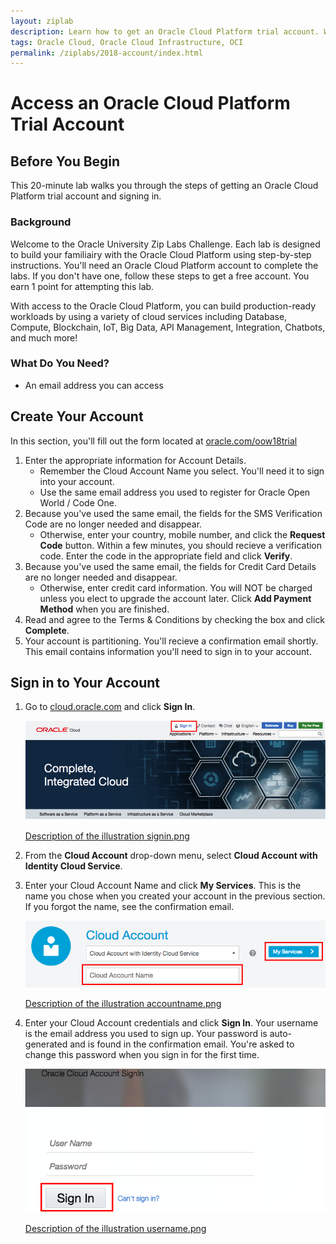 ```yaml
---
layout: ziplab
description: Learn how to get an Oracle Cloud Platform trial account. Warehouse Cloud and sign in.
tags: Oracle Cloud, Oracle Cloud Infrastructure, OCI
permalink: /ziplabs/2018-account/index.html
---
```

# Access an Oracle Cloud Platform Trial Account #

## Before You Begin ##
This 20-minute lab walks you through the steps of getting an Oracle Cloud Platform trial account and signing in.

### Background ###
Welcome to the Oracle University Zip Labs Challenge. Each lab is designed to build your familiairy with the Oracle Cloud Platform using step-by-step instructions. You'll need an Oracle Cloud Platform account to complete the labs. If you don't have one, follow these steps to get a free account. You earn 1 point for attempting this lab.

With access to the Oracle Cloud Platform, you can build production-ready workloads by using a variety of cloud services including Database, Compute, Blockchain, IoT, Big Data, API Management, Integration, Chatbots, and much more!

### What Do You Need? ###
* An email address you can access


## Create Your Account ##
In this section, you'll fill out the form located at [oracle.com/oow18trial](oracle.com/oow18trial)

1. Enter the appropriate information for Account Details. 
     * Remember the Cloud Account Name you select. You'll need it to sign into your account.
     * Use the same email address you used to register for Oracle Open World / Code One.
2. Because you've used the same email, the fields for the SMS Verification Code are no longer needed and disappear. 
     * Otherwise, enter your country, mobile number, and click the **Request Code** button. Within a few minutes, you should recieve a verification code. Enter the code in the appropriate field and click **Verify**.
3. Because you've used the same email, the fields for Credit Card Details are no longer needed and disappear.
     * Otherwise, enter credit card information. You will NOT be charged unless you elect to upgrade the account later. Click **Add Payment Method** when you are finished.
4. Read and agree to the Terms & Conditions by checking the box and click **Complete**.
5. Your account is partitioning. You'll recieve a confirmation email shortly. This email contains information you'll need to sign in to your account.


## Sign in to Your Account ##
1. Go to [cloud.oracle.com](cloud.oracle.com) and click **Sign In**.

    ![](img/signin.png)

    [Description of the illustration signin.png](files/signin.txt)

2. From the **Cloud Account** drop-down menu, select **Cloud Account with Identity Cloud Service**.
3. Enter your Cloud Account Name and click **My Services**. This is the name you chose when you created your account in the previous section. If you forgot the name, see the confirmation email.

    ![](img/accountname.png)

    [Description of the illustration accountname.png](files/accountname.txt)

4. Enter your Cloud Account credentials and click **Sign In**. Your username is the email address you used to sign up. Your password is auto-generated and is found in the confirmation email. You're asked to change this password when you sign in for the first time.

    ![](img/username.png)
    
    [Description of the illustration username.png](files/username.txt)